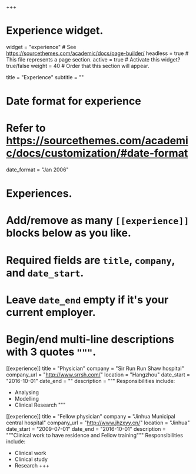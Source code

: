 +++
# Experience widget.
widget = "experience"  # See https://sourcethemes.com/academic/docs/page-builder/
headless = true  # This file represents a page section.
active = true  # Activate this widget? true/false
weight = 40  # Order that this section will appear.

title = "Experience"
subtitle = ""

# Date format for experience
#   Refer to https://sourcethemes.com/academic/docs/customization/#date-format
date_format = "Jan 2006"

# Experiences.
#   Add/remove as many `[[experience]]` blocks below as you like.
#   Required fields are `title`, `company`, and `date_start`.
#   Leave `date_end` empty if it's your current employer.
#   Begin/end multi-line descriptions with 3 quotes `"""`.
[[experience]]
  title = "Physician"
  company = "Sir Run Run Shaw hospital"
  company_url = "http://www.srrsh.com/"
  location = "Hangzhou"
  date_start = "2016-10-01"
  date_end = ""
  description = """
  Responsibilities include: 
  
  * Analysing
  * Modelling
  * Clinical Research
  """

[[experience]]
  title = "Fellow physician"
  company = "Jinhua Municipal central hospital"
  company_url = "http://www.jhzxyy.cn/"
  location = "Jinhua"
  date_start = "2009-07-01"
  date_end = "2016-10-01"
  description = """Clinical work to have residence and Fellow training"""
  Responsibilities include: 
  
  * Clinical work
  * Clinical study
  * Research
+++
